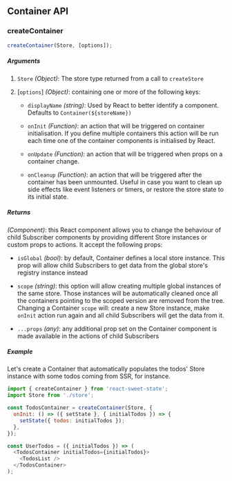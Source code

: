 ## Container API

### createContainer

```js
createContainer(Store, [options]);
```

##### Arguments

1. `Store` _(Object)_: The store type returned from a call to `createStore`

2. [`options`] _(Object)_: containing one or more of the following keys:

   - `displayName` _(string)_: Used by React to better identify a component. Defaults to `Container(${storeName})`

   - `onInit` _(Function)_: an action that will be triggered on container initialisation. If you define multiple containers this action will be run each time one of the container components is initialised by React.

   - `onUpdate` _(Function)_: an action that will be triggered when props on a container change.

   - `onCleanup` _(Function)_: an action that will be triggered after the container has been unmounted. Useful in case you want to clean up side effects like event listeners or timers, or restore the store state to its initial state.

##### Returns

_(Component)_: this React component allows you to change the behaviour of child Subscriber components by providing different Store instances or custom props to actions. It accept the following props:

- `isGlobal` _(bool)_: by default, Container defines a local store instance. This prop will allow child Subscribers to get data from the global store's registry instance instead

- `scope` _(string)_: this option will allow creating multiple global instances of the same store. Those instances will be automatically cleaned once all the containers pointing to the scoped version are removed from the tree. Changing a Container `scope` will: create a new Store instance, make `onInit` action run again and all child Subscribers will get the data from it.

- `...props` _(any)_: any additional prop set on the Container component is made available in the actions of child Subscribers

##### Example

Let's create a Container that automatically populates the todos' Store instance with some todos coming from SSR, for instance.

```js
import { createContainer } from 'react-sweet-state';
import Store from './store';

const TodosContainer = createContainer(Store, {
  onInit: () => ({ setState }, { initialTodos }) => {
    setState({ todos: initialTodos });
  },
});

const UserTodos = ({ initialTodos }) => (
  <TodosContainer initialTodos={initialTodos}>
    <TodosList />
  </TodosContainer>
);
```
